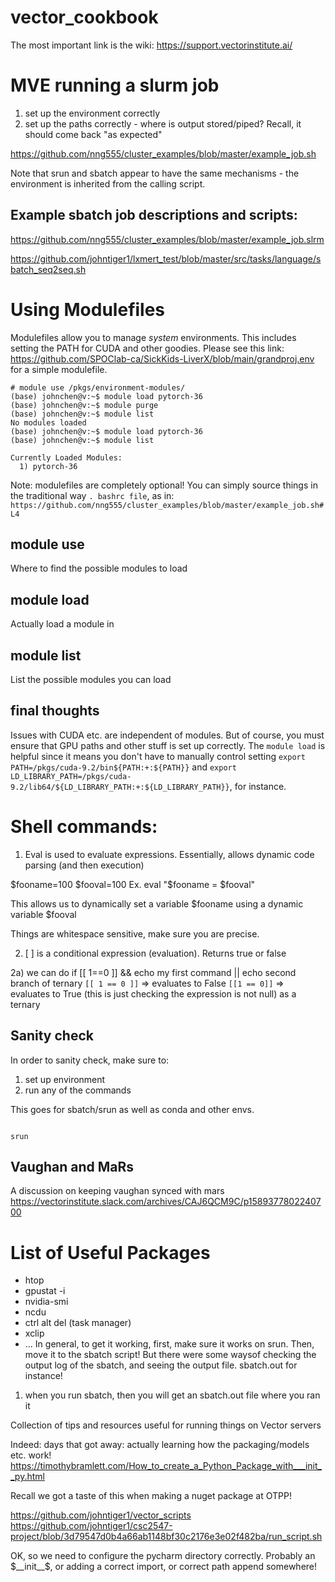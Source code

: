 # vector_cookbook

The most important link is the wiki: https://support.vectorinstitute.ai/

# MVE running a slurm job

1. set up the environment correctly
2. set up the paths correctly - where is output stored/piped? Recall, it should come back "as expected"

https://github.com/nng555/cluster_examples/blob/master/example_job.sh

Note that srun and sbatch appear to have the same mechanisms - the environment is inherited from the calling script.

## Example sbatch job descriptions and scripts:
https://github.com/nng555/cluster_examples/blob/master/example_job.slrm

https://github.com/johntiger1/lxmert_test/blob/master/src/tasks/language/sbatch_seq2seq.sh


# Using Modulefiles
Modulefiles allow you to manage *system* environments. This includes setting the PATH for CUDA and other goodies. Please see this link: 
https://github.com/SPOClab-ca/SickKids-LiverX/blob/main/grandproj.env
for a simple modulefile.

```
# module use /pkgs/environment-modules/
(base) johnchen@v:~$ module load pytorch-36
(base) johnchen@v:~$ module purge
(base) johnchen@v:~$ module list
No modules loaded
(base) johnchen@v:~$ module load pytorch-36
(base) johnchen@v:~$ module list

Currently Loaded Modules:
  1) pytorch-36
```

Note: modulefiles are completely optional! You can simply source things in the traditional way `. bashrc file`, as in: 
`https://github.com/nng555/cluster_examples/blob/master/example_job.sh#L4`

## module use
Where to find the possible modules to load

## module load 
Actually load a module in

## module list
List the possible modules you can load

## final thoughts
Issues with CUDA etc. are independent of modules. But of course, you must ensure that GPU paths and other stuff is set up correctly. The `module load` is helpful since it means you don't have to manually control setting `export PATH=/pkgs/cuda-9.2/bin${PATH:+:${PATH}}` and `export LD_LIBRARY_PATH=/pkgs/cuda-9.2/lib64/${LD_LIBRARY_PATH:+:${LD_LIBRARY_PATH}}`, for instance.

# Shell commands:
1. Eval is used to evaluate expressions. Essentially, allows dynamic code parsing (and then execution)

$fooname=100 $fooval=100
Ex. eval "$fooname = \$fooval" 

This allows us to dynamically set a variable $fooname using a dynamic variable $fooval

Things are whitespace sensitive, make sure you are precise.

2. [ ] is a conditional expression (evaluation). Returns true or false

2a) we can do if [[ 1==0 ]] && echo my first command || echo second branch of ternary 
`[[ 1 == 0 ]]` => evaluates to False
`[[1 == 0]]`  => evaluates to True (this is just checking the expression is not null)
as a ternary 

## Sanity check
In order to sanity check, make sure to:
1. set up environment
2. run any of the commands

This goes for sbatch/srun as well as conda and other envs. 
```

srun 
```

## Vaughan and MaRs
A discussion on keeping vaughan synced with mars
https://vectorinstitute.slack.com/archives/CAJ6QCM9C/p1589377802240700

# List of Useful Packages
- htop
- gpustat -i
- nvidia-smi
- ncdu
- ctrl alt del (task manager)
- xclip
- ...
In general, to get it working, first, make sure it works on srun. Then, move it to the sbatch script! But there were some waysof checking the output log of the sbatch, and seeing the output file. sbatch.out for instance!

1. when you run sbatch, then you will get an sbatch.out file where you ran it

Collection of tips and resources useful for running things on Vector servers

Indeed: days that got away: actually learning how the packaging/models etc. work! 
https://timothybramlett.com/How_to_create_a_Python_Package_with___init__py.html

Recall we got a taste of this when making a nuget package at OTPP!

https://github.com/johntiger1/vector_scripts
https://github.com/johntiger1/csc2547-project/blob/3d79547d0b4a66ab1148bf30c2176e3e02f482ba/run_script.sh


OK, so we need to configure the pycharm directory correctly. Probably an $__init__$, or adding a correct import, or correct path append somewhere! 

